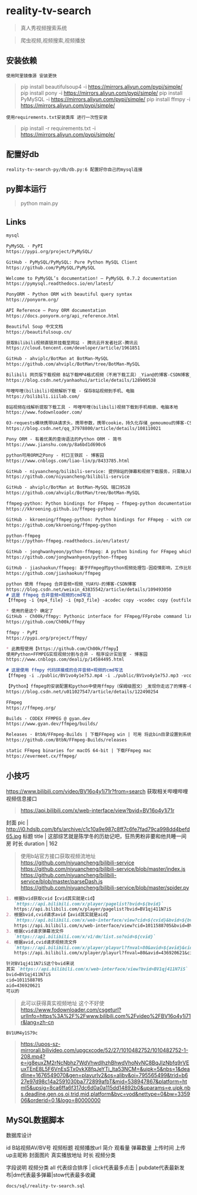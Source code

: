 # reality-tv-search

> 真人秀视频搜索系统

> 爬虫视频,视频搜索,视频播放

## 安装依赖

`使用阿里镜像源 安装更快`

> pip install beautifulsoup4 -i https://mirrors.aliyun.com/pypi/simple/
> pip install pony -i https://mirrors.aliyun.com/pypi/simple/
> pip install PyMySQL -i https://mirrors.aliyun.com/pypi/simple/
> pip install ffmpy -i https://mirrors.aliyun.com/pypi/simple/

`使用requirements.txt安装类库 进行一次性安装`

> pip install -r requirements.txt -i https://mirrors.aliyun.com/pypi/simple/

## 配置好db

`reality-tv-search-py/db/db.py:6 配置好你自己的mysql连接`

## py脚本运行

> python main.py

## Links

```markdown
mysql

PyMySQL · PyPI
https://pypi.org/project/PyMySQL/

GitHub - PyMySQL/PyMySQL: Pure Python MySQL Client
https://github.com/PyMySQL/PyMySQL

Welcome to PyMySQL’s documentation! — PyMySQL 0.7.2 documentation
https://pymysql.readthedocs.io/en/latest/

PonyORM - Python ORM with beautiful query syntax
https://ponyorm.org/

API Reference — Pony ORM documentation
https://docs.ponyorm.org/api_reference.html

Beautiful Soup 中文文档
https://beautifulsoup.cn/

获取Bilibili视频直链并挂载至网站 - 腾讯云开发者社区-腾讯云
https://cloud.tencent.com/developer/article/1961851

GitHub - ahviplc/BotMan at BotMan-MySQL
https://github.com/ahviplc/BotMan/tree/BotMan-MySQL

Bilibili 网页版下载视频 B站下载MP4格式视频（不用下载工具）_Yian@的博客-CSDN博客_bilibili视频下载
https://blog.csdn.net/yanhaohui/article/details/128900538

哔哩哔哩(bilibili)视频解析下载 - 保存B站视频到手机、电脑
https://bilibili.iiilab.com/

B站视频在线解析提取下载工具 - 哔哩哔哩(bilibili)视频下载到手机相册、电脑本地
https://www.fodownloader.com/

03-requests模块携带UA请求头，携带参数，携带cookie，持久化存储_gemoumou的博客-CSDN博客_request ua
https://blog.csdn.net/qq_37978800/article/details/108110021

Pony ORM - 有着优美的查询语法的Python ORM - 简书
https://www.jianshu.com/p/8a6bd1d690c6

python可用ORM之Pony - 村口王铁匠 - 博客园
https://www.cnblogs.com/liao-lin/p/8433785.html

GitHub - niyuancheng/bilibili-service: 提供B站的弹幕和视频下载服务，只需输入B站视频的bvid即可获取下载超清以上的高画质视频和弹幕池信息！！！
https://github.com/niyuancheng/bilibili-service

GitHub - ahviplc/BotMan at BotMan-MySQL 端口9528
https://github.com/ahviplc/BotMan/tree/BotMan-MySQL

ffmpeg-python: Python bindings for FFmpeg — ffmpeg-python documentation
https://kkroening.github.io/ffmpeg-python/

GitHub - kkroening/ffmpeg-python: Python bindings for FFmpeg - with complex filtering support
https://github.com/kkroening/ffmpeg-python

python-ffmpeg
https://python-ffmpeg.readthedocs.io/en/latest/

GitHub - jonghwanhyeon/python-ffmpeg: A python binding for FFmpeg which provides sync and async APIs
https://github.com/jonghwanhyeon/python-ffmpeg

GitHub - jiashaokun/ffmpeg: 基于FFmpeg的python视频处理包-因疫情影响，工作比较繁忙，心情也没在视频上面再研究，该项目已经搁置，源码很简单，大家可以自己研究一下自己扩展
https://github.com/jiashaokun/ffmpeg

python 使用 ffmpeg 合并音频+视频_YUAYU-的博客-CSDN博客
https://blog.csdn.net/weixin_43835542/article/details/109493050
# 这是 ffmpeg 合并音频+视频的cmd写法
【ffmpeg -i {mp4_file} -i {mp3_file} -acodec copy -vcodec copy {outfile_name}】

* 使用的是这个 确定了
GitHub - Ch00k/ffmpy: Pythonic interface for FFmpeg/FFprobe command line
https://github.com/Ch00k/ffmpy

ffmpy · PyPI
https://pypi.org/project/ffmpy/

* 此教程使用【https://github.com/Ch00k/ffmpy】
使用Python+FFMPEG实现视频分割与合并 - 程序设计实验室 - 博客园
https://www.cnblogs.com/deali/p/14584495.html

# 这是使用 ffmpy 代码拼接成的合并音频+视频的cmd写法
【ffmpeg -i ./public/BV1vo4y1e75J.mp4 -i ./public/BV1vo4y1e75J.mp3 -vcodec copy -acodec copy ./public/BV1vo4y1e75J-new.mp4】

【Python】ffmpeg的安装配置和python中使用ffmpy（保姆级图文）_发现你走远了的博客-CSDN博客
https://blog.csdn.net/u011027547/article/details/122490254

FFmpeg
https://ffmpeg.org/

Builds - CODEX FFMPEG @ gyan.dev
https://www.gyan.dev/ffmpeg/builds/

Releases · BtbN/FFmpeg-Builds | 下载FFmpeg win | 可用 将此bin目录设置到系统环境变量
https://github.com/BtbN/FFmpeg-Builds/releases

static FFmpeg binaries for macOS 64-bit | 下载FFmpeg mac
https://evermeet.cx/ffmpeg/
```

## 小技巧

https://www.bilibili.com/video/BV16o4y1i71r?from=search
获取相关哔哩哔哩视频信息接口

> https://api.bilibili.com/x/web-interface/view?bvid=BV16o4y1i71r

封面 pic | http://i0.hdslb.com/bfs/archive/c1c10a9e987c8ff7c6fe7fad79ca998dd4befd65.jpg
标题 title | 这部综艺就是陈学冬的历劫记吧，狂热男粉非要和他共睡一间房
时长 duration | 162

> 使用b站官方接口获取视频流地址
> https://github.com/niyuancheng/bilibili-service
> https://github.com/niyuancheng/bilibili-service/blob/master/index.js
> https://github.com/niyuancheng/bilibili-service/blob/master/parseDash.js
> https://github.com/niyuancheng/bilibili-service/blob/master/spider.py

```markdown
1. 根据bvid获取cvid【cvid其实就是cid】
   `https://api.bilibili.com/x/player/pagelist?bvid=${bvid}`
   https://api.bilibili.com/x/player/pagelist?bvid=BV1qj411N7iS
2. 根据bvid,cvid请求avid【avid其实就是aid】
   `https://api.bilibili.com/x/web-interface/view?cid=${cvid}&bvid=${bvid}`
   https://api.bilibili.com/x/web-interface/view?cid=1011588705&bvid=BV1qj411N7iS
3. 根据cvid请求弹幕池文件
   `https://api.bilibili.com/x/v1/dm/list.so?oid=${cvid}`
4. 根据avid,cvid请求视频流文件
   `https://api.bilibili.com/x/player/playurl?fnval=80&avid=${avid}&cid=${cvid}`
   https://api.bilibili.com/x/player/playurl?fnval=80&avid=436920621&cid=1011588705

针对BV1qj411N7iS这个bvid来说
其实 `https://api.bilibili.com/x/web-interface/view?bvid=BV1qj411N7iS` 一下子可以获取cid aid啊
bvid=BV1qj411N7iS
cid=1011588705
aid=436920621
可以的
```

> 此可以获得真实视频地址 这个不好使
https://www.fodownloader.com/csgeturl?urlInfo=https%3A%2F%2Fwww.bilibili.com%2Fvideo%2FBV16o4y1i71r&lang=zh-cn

`BV1UM4y1S79c`

> https://upos-sz-mirrorali.bilivideo.com/upgcxcode/52/27/1010482752/1010482752-1-208.mp4?e=ig8euxZM2rNcNbhz7WdVhwdlhzhBhwdVhoNvNC8BqJIzNbfq9rVEuxTEnE8L5F6VnEsSTx0vkX8fqJeYTj_lta53NCM=&uipk=5&nbs=1&deadline=1676549070&gen=playurlv2&os=alibv&oi=795565499&trid=b627e97d98c14a2591030ba772899afbT&mid=538947867&platform=html5&upsig=8ca6ffa6f317dc6d0a0a115dd14892b0&uparams=e,uipk,nbs,deadline,gen,os,oi,trid,mid,platform&bvc=vod&nettype=0&bw=335906&orderid=0,1&logo=80000000

## MySQL数据脚本

数据库设计

id B站视频AV/BV号 视频标题 视频播放url  简介 观看量 弹幕数量 上传时间 上传up主昵称 封面图片 真实播放地址 时长 视频分类

字段说明
视频分类 all 代表综合排序 | click代表最多点击 | pubdate代表最新发布|dm代表最多弹幕|stow代表最多收藏

`docs/sql/reality-tv-search.sql`

